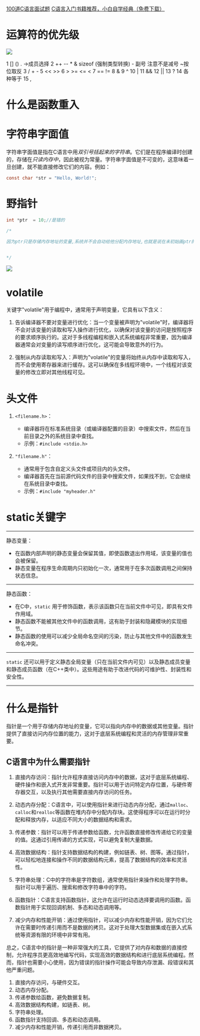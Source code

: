 [100道C语言面试题](https://blog.csdn.net/qwe5959798/article/details/104511822)
[C语言入门书籍推荐，小白自学经典（免费下载）](http://c.biancheng.net/view/1674.html)

# 运算符的优先级

![](assets/2023-10-15_170633.png)


1 [] () . ->成员选择
2 ++ -- * & sizeof (强制类型转换) - 副号 注意不是减号 ~按位取反
3 / + -
5 << >>
6 > >= <= <
7 == !=
8 & 
9 ^
10 |
11 &&
12 ||
13 ?
14 各种等于
15 ,


# 什么是函数重入


# 字符串字面值
字符串字面值是指在C语言中用*双引号括起来的字符串*。它们是在程序编译时创建的，存储在*只读内存中*，因此被视为常量。字符串字面值是不可变的，这意味着一旦创建，就不能直接修改它们的内容。例如：

```c
const char *str = "Hello, World!";
```


# 野指针

```c
int *ptr  = 10;//是错的

/*

因为ptr只是存储内存地址的变量,系统并不会自动给他分配内存地址,也就是说在未初始画ptr的值的时候,ptr的内存地址变量是随机的,这个时候改变*ptr的值就会随机改变一个内存地址的值导致系统崩溃


*/
```

![](assets/截图_20231014094045.png)


# volatile
关键字"volatile"用于编程中，通常用于声明变量，它具有以下含义：

1.  告诉编译器不要对变量进行优化：当一个变量被声明为"volatile"时，编译器将不会对该变量的读取和写入操作进行优化，以确保对该变量的访问是按照程序的要求顺序执行的。这对于多线程编程和嵌入式系统编程非常重要，因为编译器通常会对变量的读写顺序进行优化，这可能会导致意外的行为。
    
2.  强制从内存读取和写入：声明为"volatile"的变量将始终从内存中读取和写入，而不会使用寄存器来进行缓存。这可以确保在多线程环境中，一个线程对该变量的修改立即对其他线程可见。
# 头文件
1.  `<filename.h>`：
    
    -   编译器将在标准系统目录（或编译器配置的目录）中搜索文件，然后在当前目录之外的系统目录中查找。
    -   示例：`#include <stdio.h>`
2.  `"filename.h"`：
    
    -   通常用于包含自定义头文件或项目内的头文件。
    -   编译器首先在当前源代码文件的目录中搜索文件，如果找不到，它会继续在系统目录中查找。
    -   示例：`#include "myheader.h"`

# static关键字
___
静态变量：

-   在函数内部声明的静态变量会保留其值，即使函数退出作用域，该变量的值也会被保留。
-   静态变量在程序生命周期内只初始化一次，通常用于在多次函数调用之间保持状态信息。

___
静态函数：

-   在C中，`static` 用于修饰函数，表示该函数只在当前文件中可见，即具有文件作用域。
-   静态函数不能被其他文件中的函数调用，这有助于封装和隐藏模块的实现细节。
-   静态函数的使用可以减少全局命名空间的污染，防止与其他文件中的函数发生命名冲突。
___
`static` 还可以用于定义静态全局变量（只在当前文件内可见）以及静态成员变量和静态成员函数（在C++类中）。这些用途有助于改进代码的可维护性、封装性和安全性。
___

# 什么是指针

指针是一个用于存储内存地址的变量，它可以指向内存中的数据或其他变量。指针提供了直接访问内存位置的能力，这对于底层系统编程和灵活的内存管理非常重要。

## C语言中为什么需要指针
1. 直接内存访问：指针允许程序直接访问内存中的数据，这对于底层系统编程、硬件操作和嵌入式开发非常重要。指针可以用于访问特定内存位置，与硬件寄存器交互，以及执行其他需要直接内存访问的任务。
    
2. 动态内存分配：C语言中，可以使用指针来进行动态内存分配，通过`malloc`、`calloc`和`realloc`等函数在堆内存中分配内存块。这使得程序可以在运行时分配和释放内存，以适应不同大小的数据结构和需求。
    
3. 传递参数：指针可以用于传递参数给函数，允许函数直接修改传递给它的变量的值。这通过引用传递的方式实现，可以避免复制大量数据。
    
4. 高效数据结构：指针支持数据结构的构建，例如链表、树、图等。通过指针，可以轻松地连接和操作不同的数据结构元素，提高了数据结构的效率和灵活性。
    
5. 字符串处理：C中的字符串是字符数组，通常使用指针来操作和处理字符串。指针可以用于遍历、搜索和修改字符串中的字符。
    
6. 函数指针：C语言支持函数指针，这允许在运行时动态选择要调用的函数。函数指针用于实现回调机制、多态和动态调用等。
    
7. 减少内存和性能开销：通过使用指针，可以减少内存和性能开销，因为它们允许在需要时传递引用而不是数据的拷贝。这对于处理大型数据集或在嵌入式系统等资源有限的环境中非常有用。
    

总之，C语言中的指针是一种非常强大的工具，它提供了对内存和数据的直接控制，允许程序员更高效地编写代码，实现高效的数据结构和进行底层系统编程。然而，指针也需要小心使用，因为错误的指针操作可能会导致内存泄漏、段错误和其他严重问题。

1. 直接内存访问，与硬件交互。
2. 动态内存分配。
3. 传递参数给函数，避免数据复制。
4. 高效数据结构构建，如链表、树。
5. 字符串处理。
6. 函数指针支持回调、多态和动态调用。
7. 减少内存和性能开销，传递引用而非数据拷贝。